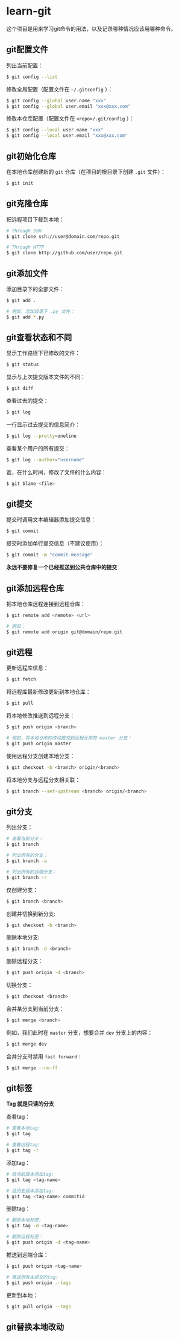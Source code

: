 # learn-git

这个项目是用来学习git命令的用法，以及记录哪种情况应该用哪种命令。



## git配置文件

列出当前配置：

```bash
$ git config --list
```

修改全局配置（配置文件在 `~/.gitconfig` ）：

```bash
$ git config --global user.name "xxx"
$ git config --global user.email "xxx@xxx.com"
```

修改本仓库配置（配置文件在 `<repo>/.git/config` ）：

```bash
$ git config --local user.name "xxx"
$ git config --local user.email "xxx@xxx.com"
```



## git初始化仓库

在本地仓库创建新的 `git` 仓库（在项目的根目录下创建 `.git` 文件）：

```bash
$ git init
```



## git克隆仓库

把远程项目下载到本地：

```bash
# Through SSH
$ git clone ssh://user@domain.com/repo.git

# Through HTTP
$ git clone http://github.com/user/repo.git
```



## git添加文件

添加目录下的全部文件：

```bash
$ git add .

# 例如，添加目录下 .py 文件：
$ git add *.py
```



## git查看状态和不同

显示工作路径下已修改的文件：

```bash
$ git status
```

显示与上次提交版本文件的不同：

```bash
$ git diff
```

查看过去的提交：

```bash
$ git log
```

一行显示过去提交的信息简介：

```bash
$ git log --pretty=oneline
```

查看某个用户的所有提交：

```bash
$ git log --author="username"
```

谁，在什么时间，修改了文件的什么内容：

```bash
$ git blame <file>
```



## git提交

提交时调用文本编辑器添加提交信息：

```bash
$ git commit
```

提交时添加单行提交信息（不建议使用）：

```bash
$ git commit -m "commit message"
```

**永远不要修复一个已经推送到公共仓库中的提交** 



## git添加远程仓库

把本地仓库远程连接到远程仓库：

```bash
$ git remote add <remote> <url>

# 例如：
$ git remote add origin git@domain/repo.git
```



## git远程

更新远程库信息：

```bash
$ git fetch
```

将远程库最新修改更新到本地仓库：

```bash
$ git pull
```

将本地修改推送到远程分支：

```bash
$ git push origin <branch>

# 例如，将本地仓库的改动提交到远程仓库的 master 分支：
$ git push origin master
```

使用远程分支创建本地分支：

```bash
$ git checkout -b <branch> origin/<branch>
```

将本地分支与远程分支相关联：

```bash
$ git branch --set-upstream <branch> origin/<branch>
```



## git分支

列出分支：

```bash
# 查看当前分支：
$ git branch

# 列出所有的分支：
$ git branch -a

# 列出所有的远端分支：
$ git branch -r
```

仅创建分支：

```bash
$ git branch <branch>
```

创建并切换到新分支:

```bash
$ git checkout -b <branch>
```

删除本地分支:

```bash
$ git branch -d <branch>
```

删除远程分支：

```bash
$ git push origin -d <branch>
```

切换分支：

```bash
$ git checkout <branch>
```

合并某分支到当前分支：

```bash
$ git merge <branch>
```

例如，我们此时在 `master` 分支，想要合并 `dev` 分支上的内容：

```bash
$ git merge dev
```

合并分支时禁用 `fast forward` :

```bash
$ git merge --no-ff
```



## git标签

**Tag 就是只读的分支**

查看tag：

```bash
# 查看本地tag:
$ git tag

# 查看远程tag:
$ git tag -r
```

添加tag：

```bash
# 给当前版本添加tag:
$ git tag <tag-name>

# 给历史版本添加tag:
$ git tag <tag-name> commitid
```

删除tag：

```bash
# 删除本地标签:
$ git tag -d <tag-name>

# 删除远程标签：
$ git push origin -d <tag-name>
```

推送到远端仓库：

```bash
$ git push origin <tag-name>

# 推送所有未提交的tag:
$ git push origin --tags
```

更新到本地：

```bash
$ git pull origin --tags
```



## git替换本地改动

